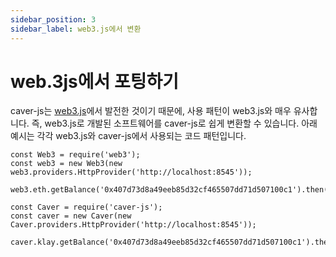```yaml
---
sidebar_position: 3
sidebar_label: web3.js에서 변환
---
```


# web.3js에서 포팅하기

caver-js는 [web3.js](https://github.com/ethereum/web3.js/)에서 발전한 것이기 때문에, 사용 패턴이 web3.js와 매우 유사합니다. 즉, web3.js로 개발된 소프트웨어를 caver-js로 쉽게 변환할 수 있습니다. 아래 예시는 각각 web3.js와 caver-js에서 사용되는 코드 패턴입니다.

```text
const Web3 = require('web3');
const web3 = new Web3(new web3.providers.HttpProvider('http://localhost:8545'));

web3.eth.getBalance('0x407d73d8a49eeb85d32cf465507dd71d507100c1').then(console.log)
```

```text
const Caver = require('caver-js');
const caver = new Caver(new Caver.providers.HttpProvider('http://localhost:8545'));

caver.klay.getBalance('0x407d73d8a49eeb85d32cf465507dd71d507100c1').then(console.log)
```
